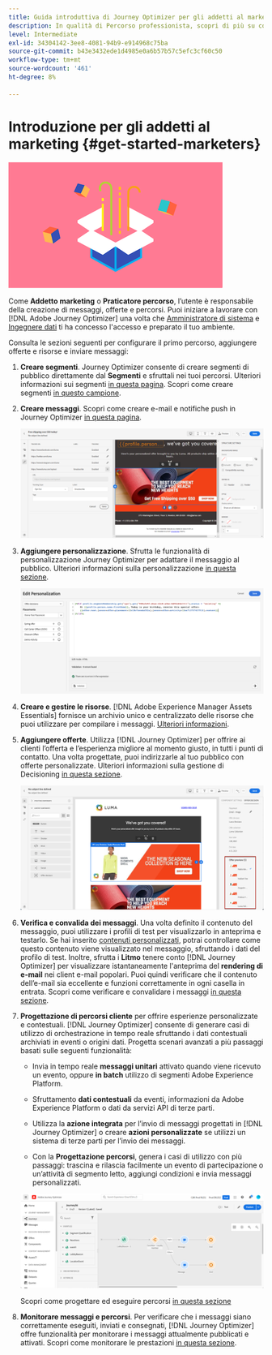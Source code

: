 ```yaml
---
title: Guida introduttiva di Journey Optimizer per gli addetti al marketing
description: In qualità di Percorso professionista, scopri di più su come lavorare con Journey Optimizer
level: Intermediate
exl-id: 34304142-3ee8-4081-94b9-e914968c75ba
source-git-commit: b43e3432ede1d4985e0a6b57b57c5efc3cf60c50
workflow-type: tm+mt
source-wordcount: '461'
ht-degree: 8%

---
```


# Introduzione per gli addetti al marketing {#get-started-marketers}

![esperto marketing](assets/do-not-localize/user-3.png)

Come **Addetto marketing** o **Praticatore percorso**, l’utente è responsabile della creazione di messaggi, offerte e percorsi. Puoi iniziare a lavorare con [!DNL Adobe Journey Optimizer] una volta che [Amministratore di sistema](administrator.md) e [Ingegnere dati](data-engineer.md) ti ha concesso l&#39;accesso e preparato il tuo ambiente.

Consulta le sezioni seguenti per configurare il primo percorso, aggiungere offerte e risorse e inviare messaggi:

1. **Creare segmenti**. Journey Optimizer consente di creare segmenti di pubblico direttamente dal **Segmenti** e sfruttali nei tuoi percorsi.  Ulteriori informazioni sui segmenti [in questa pagina](../../segment/about-segments.md). Scopri come creare segmenti [in questo campione](../../segment/creating-a-segment.md).

1. **Creare messaggi**. Scopri come creare e-mail e notifiche push in Journey Optimizer [in questa pagina](../../messages/create-message.md).

   ![](../../assets/email_designer_7.png)

1. **Aggiungere personalizzazione**. Sfrutta le funzionalità di personalizzazione Journey Optimizer per adattare il messaggio al pubblico. Ulteriori informazioni sulla personalizzazione [in questa sezione](../../personalization/personalize.md).

   ![](../../personalization/assets/perso_ee2.png)

1. **Creare e gestire le risorse**. [!DNL Adobe Experience Manager Assets Essentials] fornisce un archivio unico e centralizzato delle risorse che puoi utilizzare per compilare i messaggi. [Ulteriori informazioni](../../messages/assets-essentials.md).

1. **Aggiungere offerte**. Utilizza [!DNL Journey Optimizer] per offrire ai clienti l’offerta e l’esperienza migliore al momento giusto, in tutti i punti di contatto. Una volta progettate, puoi indirizzarle al tuo pubblico con offerte personalizzate. Ulteriori informazioni sulla gestione di Decisioning [in questa sezione](../../offers/get-started/starting-offer-decisioning.md).

   ![](../../assets/offers-e2e-offers-displayed.png)

1. **Verifica e convalida dei messaggi**. Una volta definito il contenuto del messaggio, puoi utilizzare i profili di test per visualizzarlo in anteprima e testarlo. Se hai inserito [contenuti personalizzati](../../personalization/personalize.md), potrai controllare come questo contenuto viene visualizzato nel messaggio, sfruttando i dati del profilo di test. Inoltre, sfrutta i **Litmo** tenere conto [!DNL Journey Optimizer] per visualizzare istantaneamente l&#39;anteprima del **rendering di e-mail** nei client e-mail popolari. Puoi quindi verificare che il contenuto dell’e-mail sia eccellente e funzioni correttamente in ogni casella in entrata. Scopri come verificare e convalidare i messaggi [in questa sezione](../../messages/preview.md).

1. **Progettazione di percorsi cliente** per offrire esperienze personalizzate e contestuali. [!DNL Journey Optimizer] consente di generare casi di utilizzo di orchestrazione in tempo reale sfruttando i dati contestuali archiviati in eventi o origini dati. Progetta scenari avanzati a più passaggi basati sulle seguenti funzionalità:

   * Invia in tempo reale **messaggi unitari** attivato quando viene ricevuto un evento, oppure **in batch** utilizzo di segmenti Adobe Experience Platform.

   * Sfruttamento **dati contestuali** da eventi, informazioni da Adobe Experience Platform o dati da servizi API di terze parti.

   * Utilizza la **azione integrata** per l’invio di messaggi progettati in [!DNL Journey Optimizer] o creare **azioni personalizzate** se utilizzi un sistema di terze parti per l’invio dei messaggi.

   * Con la **Progettazione percorsi**, genera i casi di utilizzo con più passaggi: trascina e rilascia facilmente un evento di partecipazione o un’attività di segmento letto, aggiungi condizioni e invia messaggi personalizzati.

   ![](../../assets/copy-paste3.png)

   Scopri come progettare ed eseguire percorsi [in questa sezione](../../building-journeys/journey-gs.md)

1. **Monitorare messaggi e percorsi**. Per verificare che i messaggi siano correttamente eseguiti, inviati e consegnati, [!DNL Journey Optimizer] offre funzionalità per monitorare i messaggi attualmente pubblicati e attivati. Scopri come monitorare le prestazioni [in questa sezione](../../messages/message-monitoring.md).

